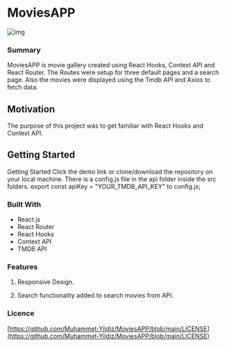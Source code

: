 # MoviesAPP
 
 
 ![img](https://user-images.githubusercontent.com/72153125/131266278-a1107d9a-aeda-4c66-89b1-22d041138c80.png)
 
 
 
 
 ### Summary
 
MoviesAPP is movie gallery created using React Hooks, Context API and React Router. The Routes were setup for three default pages and a search page. Also the movies were displayed using the Tmdb API and Axios to fetch data.
 
 
 
 ## Motivation
The purpose of this project was to get familiar with React Hooks and Context API.
 
 ## Getting Started

Getting Started
Click the demo link or clone/download the repository on your local machine. There is a config.js file in the api folder inside the src folders. export const apiKey = "YOUR_TMDB_API_KEY" to config.js;
 
 
 
### Built With

- React js
- React Router
- React Hooks
- Context API
- TMDB API


### Features
1. Responsive Design.

2. Search functionality added to search movies from API.



### Licence

[https://github.com/Muhammet-Yildiz/MoviesAPP/blob/main/LICENSE](https://github.com/Muhammet-Yildiz/MoviesAPP/blob/main/LICENSE)



